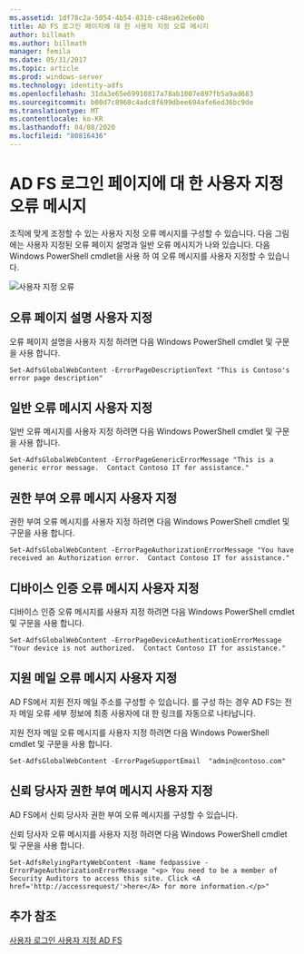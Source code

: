 ```yaml
---
ms.assetid: 1df78c2a-5054-4b54-8310-c48ea62e6e0b
title: AD FS 로그인 페이지에 대 한 사용자 지정 오류 메시지
author: billmath
ms.author: billmath
manager: femila
ms.date: 05/31/2017
ms.topic: article
ms.prod: windows-server
ms.technology: identity-adfs
ms.openlocfilehash: 31da3e65e69910817a78ab1007e897fb5a9ad683
ms.sourcegitcommit: b00d7c8968c4adc8f699dbee694afe6ed36bc9de
ms.translationtype: MT
ms.contentlocale: ko-KR
ms.lasthandoff: 04/08/2020
ms.locfileid: "80816436"
---
```

# <a name="custom-error-messages-for-ad-fs-sign-in-page"></a>AD FS 로그인 페이지에 대 한 사용자 지정 오류 메시지  


조직에 맞게 조정할 수 있는 사용자 지정 오류 메시지를 구성할 수 있습니다. 다음 그림에는 사용자 지정된 오류 페이지 설명과 일반 오류 메시지가 나와 있습니다. 다음 Windows PowerShell cmdlet을 사용 하 여 오류 메시지를 사용자 지정할 수 있습니다.  
  
![사용자 지정 오류](media/AD-FS-user-sign-in-customization/ADFS_Blue_Custom3.png)  
  
## <a name="customize-the-error-page-description"></a>오류 페이지 설명 사용자 지정  
오류 페이지 설명을 사용자 지정 하려면 다음 Windows PowerShell cmdlet 및 구문을 사용 합니다.  
  

`Set-AdfsGlobalWebContent -ErrorPageDescriptionText "This is Contoso's error page description" ` 

  
## <a name="customize-a-generic-error-message"></a>일반 오류 메시지 사용자 지정  
일반 오류 메시지를 사용자 지정 하려면 다음 Windows PowerShell cmdlet 및 구문을 사용 합니다.  
  
 
`Set-AdfsGlobalWebContent -ErrorPageGenericErrorMessage "This is a generic error message.  Contact Contoso IT for assistance." ` 

  
## <a name="customize-an-authorization-error-message"></a>권한 부여 오류 메시지 사용자 지정  
권한 부여 오류 메시지를 사용자 지정 하려면 다음 Windows PowerShell cmdlet 및 구문을 사용 합니다.  
  

    Set-AdfsGlobalWebContent -ErrorPageAuthorizationErrorMessage "You have received an Authorization error.  Contact Contoso IT for assistance."  

  
## <a name="customize-a-device-authentication-error-message"></a>디바이스 인증 오류 메시지 사용자 지정  
디바이스 인증 오류 메시지를 사용자 지정 하려면 다음 Windows PowerShell cmdlet 및 구문을 사용 합니다.  
  
 
`Set-AdfsGlobalWebContent -ErrorPageDeviceAuthenticationErrorMessage "Your device is not authorized.  Contact Contoso IT for assistance."`  
 
  
## <a name="customize-a-support-email-error-message"></a>지원 메일 오류 메시지 사용자 지정  
AD FS에서 지원 전자 메일 주소를 구성할 수 있습니다. 를 구성 하는 경우 AD FS는 전자 메일 오류 세부 정보에 최종 사용자에 대 한 링크를 자동으로 나타납니다.  
  
지원 전자 메일 오류 메시지를 사용자 지정 하려면 다음 Windows PowerShell cmdlet 및 구문을 사용 합니다.  
  

    Set-AdfsGlobalWebContent -ErrorPageSupportEmail  "admin@contoso.com"  

  
## <a name="customize-a-relying-party-authorization-message"></a>신뢰 당사자 권한 부여 메시지 사용자 지정  
AD FS에서 신뢰 당사자 권한 부여 오류 메시지를 구성할 수 있습니다.  
  
신뢰 당사자 오류 메시지를 사용자 지정 하려면 다음 Windows PowerShell cmdlet 및 구문을 사용 합니다.  

    Set-AdfsRelyingPartyWebContent -Name fedpassive -ErrorPageAuthorizationErrorMessage "<p> You need to be a member of Security Auditors to access this site. Click <A href='http://accessrequest/'>here</A> for more information.</p>"  


## <a name="additional-references"></a>추가 참조 
[사용자 로그인 사용자 지정 AD FS](AD-FS-user-sign-in-customization.md)    
